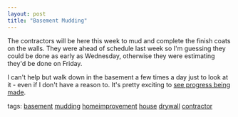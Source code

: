 ```yaml
---
layout: post
title: "Basement Mudding"
---
```


<p>The contractors will be here this week to mud and complete the finish coats on the walls.  They were ahead of schedule last week so I'm guessing they could be done as early as Wednesday, otherwise they were estimating they'd be done on Friday.</p>
  
<p>I can't help but walk down in the basement a few times a day just to look at it - even if I don't have a reason to.  It's pretty exciting to <a href="http://www.flickr.com/photos/kindohm/sets/72157594512745612/" target="_blank">see progress being made</a>.</p>
  
<p class="tags">tags: <a href="http://technorati.com/tag/basement" target="_blank" rel="tag">basement</a> <a href="http://technorati.com/tag/mudding" target="_blank" rel="tag">mudding</a> <a href="http://technorati.com/tag/homeimprovement" target="_blank" rel="tag">homeimprovement</a> <a href="http://technorati.com/tag/house" target="_blank" rel="tag">house</a> <a href="http://technorati.com/tag/drywall" target="_blank" rel="tag">drywall</a> <a href="http://technorati.com/tag/contractor" target="_blank" rel="tag">contractor</a> </p>
 

